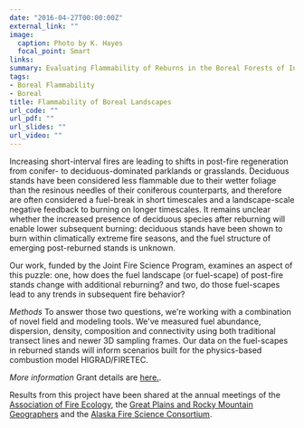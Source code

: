 ```yaml
---
date: "2016-04-27T00:00:00Z"
external_link: ""
image:
  caption: Photo by K. Hayes
  focal_point: Smart
links: 
summary: Evaluating Flammability of Reburns in the Boreal Forests of Interior Alaska
tags:
- Boreal Flammability
- Boreal
title: Flammability of Boreal Landscapes
url_code: ""
url_pdf: ""
url_slides: ""
url_video: ""
---
```


Increasing short-interval fires are leading to shifts in post-fire regeneration from conifer- to deciduous-dominated parklands or grasslands. Deciduous stands have been considered less flammable due to their wetter foliage than the resinous needles of their coniferous counterparts, and therefore are often considered a fuel-break in short timescales and a landscape-scale negative feedback to burning on longer timescales. It remains unclear whether the increased presence of deciduous species after reburning will enable lower subsequent burning: deciduous stands have been shown to burn within climatically extreme fire seasons, and the fuel structure of emerging post-reburned stands is unknown.

Our work, funded by the Joint Fire Science Program, examines an aspect of this puzzle: one, how does the fuel landscape (or fuel-scape) of post-fire stands change with additional reburning? and two, do those fuel-scapes lead to any trends in subsequent fire behavior?

*Methods*
To answer those two questions, we're working with a combination of novel field and modeling tools. We've measured fuel abundance, dispersion, density, composition and connectivity using both traditional transect lines and newer 3D sampling frames. Our data on the fuel-scapes in reburned stands will inform scenarios built for the physics-based combustion model HIGRAD/FIRETEC.

*More information*
Grant details are [here.](https://www.firescience.gov/JFSP_advanced_search_results_detail.cfm?jdbid=%24%27%3A%2B%3FV%20%20%20%0A).

Results from this project have been shared at the annual meetings of the [Association of Fire Ecology](https://secureservercdn.net/198.71.233.202/ejo.e63.myftpupload.com/wp-content/uploads/2021/11/Full-Schedule_11-4.pdf), the [Great Plains and Rocky Mountain Geographers]() and the [Alaska Fire Science Consortium](https://www.frames.gov/event/561725).





